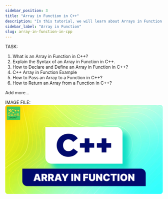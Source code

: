 ```yaml
---
sidebar_position: 3
title: "Array in Function in C++"
description: "In this tutorial, we will learn about Arrays in Function in C++ programming with the help of examples. An array is a collection of elements of the same data type that are stored in contiguous memory locations. Arrays are used to store multiple values in a single variable."
sidebar_label: "Array in Function"
slug: array-in-function-in-cpp
---
```


TASK:

1. What is an Array in Function in C++?
2. Explain the Syntax of an Array in Function in C++.
3. How to Declare and Define an Array in Function in C++?
4. C++ Array in Function Example
5. How to Pass an Array to a Function in C++?
6. How to Return an Array from a Function in C++?

Add more...


IMAGE FILE:
![Function in CPP](../../static/img/day-09/array-in-function.png)
